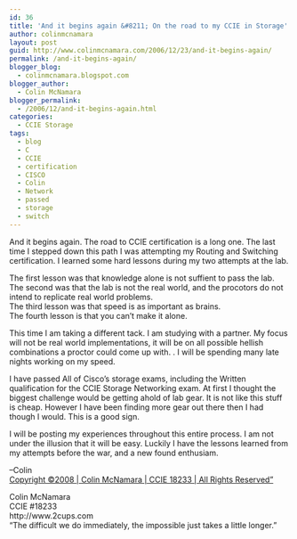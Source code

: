 ```yaml
---
id: 36
title: 'And it begins again &#8211; On the road to my CCIE in Storage'
author: colinmcnamara
layout: post
guid: http://www.colinmcnamara.com/2006/12/23/and-it-begins-again/
permalink: /and-it-begins-again/
blogger_blog:
  - colinmcnamara.blogspot.com
blogger_author:
  - Colin McNamara
blogger_permalink:
  - /2006/12/and-it-begins-again.html
categories:
  - CCIE Storage
tags:
  - blog
  - C
  - CCIE
  - certification
  - CISCO
  - Colin
  - Network
  - passed
  - storage
  - switch
---
```

And it begins again. The road to CCIE certification is a long one. The last time I stepped down this path I was attempting my Routing and Switching certification. I learned some hard lessons during my two attempts at the lab.

The first lesson was that knowledge alone is not suffient to pass the lab.  
The second was that the lab is not the real world, and the procotors do not intend to replicate real world problems.  
The third lesson was that speed is as important as brains.  
The fourth lesson is that you can&#8217;t make it alone.

This time I am taking a different tack. I am studying with a partner. My focus will not be real world implementations, it will be on all possible hellish combinations a proctor could come up with. . I will be spending many late nights working on my speed.

I have passed All of Cisco&#8217;s storage exams, including the Written qualification for the CCIE Storage Networking exam. At first I thought the biggest challenge would be getting ahold of lab gear. It is not like this stuff is cheap. However I have been finding more gear out there then I had though I would. This is a good sign.

I will be posting my experiences throughout this entire process. I am not under the illusion that it will be easy. Luckily I have the lessons learned from my attempts before the war, and a new found enthusiam.

&#8211;Colin  
[Copyright ©2008 | Colin McNamara | CCIE 18233 | All Rights Reserved&#8221;][1]

<p class="blogger-post-footer">
  Colin McNamara<br /> CCIE #18233<br /> http://www.2cups.com<br /> &#8220;The difficult we do immediately, the impossible just takes a little longer.&#8221;
</p>

 [1]: http://www.colinmcnamara.com "Copyright ©2008 | Colin McNamara | CCIE 18233 | All Rights Reserved"